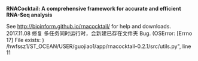 <b>RNACocktail: A comprehensive framework for accurate and efficient RNA-Seq analysis</b>

See http://bioinform.github.io/rnacocktail/ for help and downloads. 
2017.11.08
修复 多任务同时运行时，会新建已存在文件夹 Bug. (OSError: [Errno 17] File exists: )  
/hwfssz1/ST_OCEAN/USER/guojiao1/app/rnacocktail-0.2.1/src/utils.py", line 11


